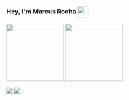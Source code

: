 ### Hey, I'm Marcus Rocha <img align="center" height="30em" src="https://media.giphy.com/media/du3J3cXyzhj75IOgvA/giphy.gif">
<a href="https://github.com/mvarocha">
  <img height="150em" src="https://github-readme-stats-eight-theta.vercel.app/api?username=mvarocha&show_icons=true&theme=radical&include_all_commits=true&count_private=true"/>
  <img height="150em" src="https://github-readme-stats-eight-theta.vercel.app/api/top-langs/?username=mvarocha&layout=compact&langs_count=8&theme=radical"/>

<!--
**mvarocha/mvarocha** is a ✨ _special_ ✨ repository because its `README.md` (this file) appears on your GitHub profile.

Here are some ideas to get you started:

- 🔭 I’m currently working on ...
- 🌱 I’m currently learning ...
- 👯 I’m looking to collaborate on ...
- 🤔 I’m looking for help with ...
- 💬 Ask me about ...
- 📫 How to reach me: ...
- 😄 Pronouns: ...
- ⚡ Fun fact: ...
-->
[<img src="https://img.shields.io/badge/linkedin-%230077B5.svg?&style=for-the-badge&logo=linkedin&logoColor=white" />](https://www.linkedin.com/in/mvarocha/)
[<img src = "https://img.shields.io/badge/instagram-%23E4405F.svg?&style=for-the-badge&logo=instagram&logoColor=white">](https://www.instagram.com/mvarocha_/)
